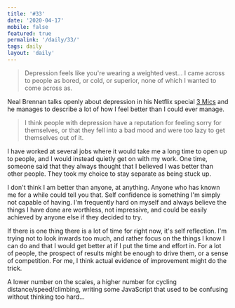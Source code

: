 ```yaml
---
title: '#33'
date: '2020-04-17'
mobile: false
featured: true
permalink: '/daily/33/'
tags: daily
layout: 'daily'
---
```


> Depression feels like you're wearing a weighted vest... I came across to people as bored, or cold, or superior, none of which I wanted to come across as.

Neal Brennan talks openly about depression in his Netflix special [3 Mics](https://open.spotify.com/album/1UWjj2rYNEglmRkRA350XH) and he manages to describe a lot of how I feel better than I could ever manage.

> I think people with depression have a reputation for feeling sorry for themselves, or that they fell into a bad mood and were too lazy to get themselves out of it.

I have worked at several jobs where it would take me a long time to open up to people, and I would instead quietly get on with my work. One time, someone said that they always thought that I believed I was better than other people. They took my choice to stay separate as being stuck up.

I don't think I am better than anyone, at anything. Anyone who has known me for a while could tell you that. Self confidence is something I'm simply not capable of having. I'm frequently hard on myself and always believe the things I have done are worthless, not impressive, and could be easily achieved by anyone else if they decided to try.

If there is one thing there is a lot of time for right now, it's self reflection. I'm trying not to look inwards too much, and rather focus on the things I know I can do and that I would get better at if I put the time and effort in. For a lot of people, the prospect of results might be enough to drive them, or a sense of competition. For me, I think actual evidence of improvement might do the trick.

A lower number on the scales, a higher number for cycling distance/speed/climbing, writing some JavaScript that used to be confusing without thinking too hard...
